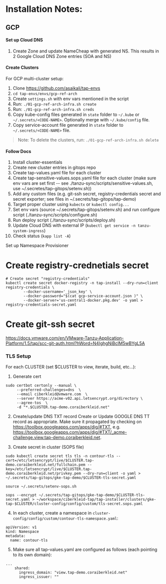 # Installation Notes:

## GCP

#### Set up Cloud DNS

1. Create Zone and update NameCheap with generated NS. 
This results in 2 Google Cloud DNS Zone entries (SOA and NS)

#### Create Clusters

For GCP multi-cluster setup:

1. Clone https://github.com/asaikali/tap-envs
2. `cd tap-envs/envs/gcp-ref-arch`
3. Create `settings.sh` with env vars mentioned in the script
4. Run: `./01-gcp-ref-arch-infra.sh create`
5. Run: `./01-gcp-ref-arch-infra.sh creds`
6. Copy kube-config files generated in `state` folder to `~/.kube` or `~/.secrets/<CODE-NAME>`. Optionally merge with `~/.kube/config` file.
7. Copy service-account file generated in `state` folder to `~/.secrets/<CODE-NAME>` file.

> Note: To delete the clusters, run: `./01-gcp-ref-arch-infra.sh delete`

#### Follow Docs

1. Install cluster-essentials
2. Create new cluster entries in gitops repo
3. Create tap-values.yaml file for each cluster
4. Create tap-sensitive-values.sops.yaml file for each cluster (make sure env vars are set first -- see ./tanzu-sync/scripts/sensitive-values.sh, use ~/.secretes/tap-gitops/setenv.sh))
5. Add any custom files (e.g. git-ssh secret, registry-credentials secret and secret exporter; see files in ~/.secrets/tap-gitops/tap-demo)
6. Target proper cluster using `kubectx` or `kubectl config...`
7. Set env vars (source ~/.secrets/tap-gitops/setenv.sh) and run configure script (./tanzu-sync/scripts/configure.sh) 
8. Run deploy script (./tanzu-sync/scripts/deploy.sh)
9. Update Cloud DNS with external IP (`kubectl get service -n tanzu-system-ingress`)
10. Check status (`kapp list -A`)

Set up Namespace Provisioner

# Create registry-crednetials secret
```
# Create secret "registry-credentials"
kubectl create secret docker-registry -n tap-install --dry-run=client registry-credentials \
        --docker-username='_json_key' \
        --docker-password="$(cat gcp-service-account.json )" \
        --docker-server='us-central1-docker.pkg.dev' -o yaml > registry-credentials-secret.yaml
```

# Create git-ssh secret
https://docs.vmware.com/en/VMware-Tanzu-Application-Platform/1.5/tap/scc-git-auth.html?hWord=N4IghgNiBcIM5wBYgL5A

### TLS Setup

For each CLUSTER (set $CLUSTER to view, iterate, build, etc...):

1. Generate cert
```
sudo certbot certonly --manual \
     --preferred-challenges=dns  \
     --email ciberkleid@vmware.com  \
     --server https://acme-v02.api.letsencrypt.org/directory \
     --agree-tos  \
     -d "*.$CLUSTER.tap-demo.coraiberkleid.net"
```

2. Create/update DNS TXT record
Create or Update GOOGLE DNS TT record as appropriate. Make sure it propagated by checking on https://toolbox.googleapps.com/apps/dig/#TXT, e.g. https://toolbox.googleapps.com/apps/dig/#TXT/_acme-challenge.view.tap-demo.coraiberkleid.net.

3. Create secret in cluster (SOPS file)
```
sudo kubectl create secret tls tls -n contour-tls --cert=/etc/letsencrypt/live/$CLUSTER.tap-demo.coraiberkleid.net/fullchain.pem --key=/etc/letsencrypt/live/$CLUSTER.tap-demo.coraiberkleid.net/privkey.pem --dry-run=client -o yaml > ~/.secrets/tap-gitops/gke-tap-demo/$CLUSTER-tls-secret.yaml

source ~/.secrets/setenv-sops.sh

sops --encrypt ~/.secrets/tap-gitops/gke-tap-demo/$CLUSTER-tls-secret.yaml > ~/workspace/ciberkleid-tap/tap-installer/clusters/gke-tap-$CLUSTER/cluster-config/config/custom/tls-secret.sops.yaml
```

4. In each cluster, create a namespace in `cluster-config/config/custom/contour-tls-namespace.yaml`:
```
apiVersion: v1
kind: Namespace
metadata:
  name: contour-tls
```

5. Make sure all tap-values.yaml are configured as follows (each pointing to its own domain):
```
...
    shared:
      ingress_domain: "view.tap-demo.coraiberkleid.net"
      ingress_issuer: ""
```


